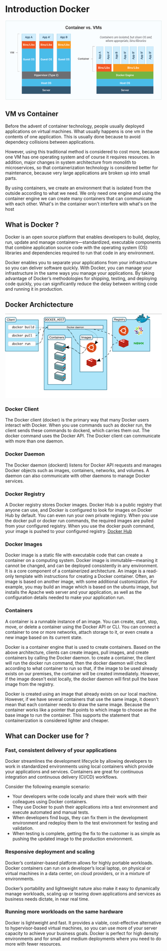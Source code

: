 # Introduction Docker

<p align="center">
  <img src="../../images/vmvscontainer.jpg" />
</p>

## VM vs Container

Before the advent of container technology, people usually deployed applications on virtual machines. What usually happens is one vm in the contents of one application. This is usually done because to avoid dependecy collisions between applications.

However, using this traditional method is considered to cost more, because one VM has one operating system and of course it requires resources. In addition, major changes in system architecture from monolith to microservices, so that containerization technology is considered better for maintenance, because very large applications are broken up into small parts.

By using containers, we create an environment that is isolated from the outside according to what we need. We only need one engine and using the container engine we can create many containers that can communicate with each other. What's in the container won't interfere with what's on the host

## What is Docker ?

Docker is an open source platform that enables developers to build, deploy, run, update and manage containers—standardized, executable components that combine application source code with the operating system (OS) libraries and dependencies required to run that code in any environment.

Docker enables you to separate your applications from your infrastructure so you can deliver software quickly. With Docker, you can manage your infrastructure in the same ways you manage your applications. By taking advantage of Docker’s methodologies for shipping, testing, and deploying code quickly, you can significantly reduce the delay between writing code and running it in production.

## Docker Archictecture

![docker-architecture](/images/docker-architecture.png)

### Docker Client

The Docker client (docker) is the primary way that many Docker users interact with Docker. When you use commands such as docker run, the client sends these commands to dockerd, which carries them out. The docker command uses the Docker API. The Docker client can communicate with more than one daemon.

### Docker Daemon

The Docker daemon (dockerd) listens for Docker API requests and manages Docker objects such as images, containers, networks, and volumes. A daemon can also communicate with other daemons to manage Docker services.

### Docker Registry

A Docker registry stores Docker images. Docker Hub is a public registry that anyone can use, and Docker is configured to look for images on Docker Hub by default. You can even run your own private registry.
When you use the docker pull or docker run commands, the required images are pulled from your configured registry. When you use the docker push command, your image is pushed to your configured registry. [Docker Hub](https://hub.docker.com/)

### Docker Images

Docker image is a static file with executable code that can create a container on a computing system. Docker image is immutable—meaning it cannot be changed, and can be deployed consistently in any environment. It is a core component of a containerized architecture. An image is a read-only template with instructions for creating a Docker container. Often, an image is based on another image, with some additional customization. For example, you may build an image which is based on the ubuntu image, but installs the Apache web server and your application, as well as the configuration details needed to make your application run.

### Containers

A container is a runnable instance of an image. You can create, start, stop, move, or delete a container using the Docker API or CLI. You can connect a container to one or more networks, attach storage to it, or even create a new image based on its current state.

Docker is a container engine that is used to create containers. Based on the above architecture, clients can create images, pull images, and create containers by calling the Docker daemon. to create a container, the client will run the docker run command, then the docker daemon will check according to what container to run so that, if the image to be used already exists on our premises, the container will be created immediately. However, if the image doesn't exist locally, the docker daemon will first pull the base image from the registry.

Docker is created using an image that already exists on our local machine. However, if we have several containers that use the same image, it doesn't mean that each container needs to draw the same image. Because the container works like a pointer that points to which image to choose as the base image to run the container. This supports the statement that containerization is considered lighter and cheaper.

## What can Docker use for ?

### Fast, consistent delivery of your applications

Docker streamlines the development lifecycle by allowing developers to work in standardized environments using local containers which provide your applications and services. Containers are great for continuous integration and continuous delivery (CI/CD) workflows.

Consider the following example scenario:

- Your developers write code locally and share their work with their colleagues using Docker containers.
- They use Docker to push their applications into a test environment and execute automated and manual tests.
- When developers find bugs, they can fix them in the development environment and redeploy them to the test environment for testing and validation.
- When testing is complete, getting the fix to the customer is as simple as pushing the updated image to the production environment.

### Responsive deployment and scaling

Docker’s container-based platform allows for highly portable workloads. Docker containers can run on a developer’s local laptop, on physical or virtual machines in a data center, on cloud providers, or in a mixture of environments.

Docker’s portability and lightweight nature also make it easy to dynamically manage workloads, scaling up or tearing down applications and services as business needs dictate, in near real time.

### Running more workloads on the same hardware

Docker is lightweight and fast. It provides a viable, cost-effective alternative to hypervisor-based virtual machines, so you can use more of your server capacity to achieve your business goals. Docker is perfect for high density environments and for small and medium deployments where you need to do more with fewer resources.